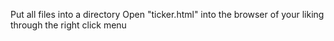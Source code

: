 Put all files into a directory
Open "ticker.html" into the browser of your liking through the right click menu
